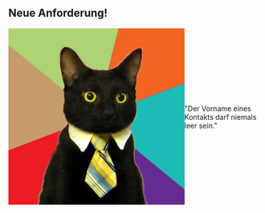 ## Neue Anforderung!
<div style="display:flex; align-items: center;">
    <div>
        <img src="./resources/business-cat_mirrored.jpg" alt="Business Cat" 
        style="width: 100%;" />
    </div>
    <div style="flex-grow: 1; display: flex; content-align: center; align-items: center;">
        <p>
            "Der Vorname eines Kontakts darf niemals leer sein."
        </p>
    </div>
</div> 
